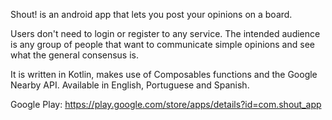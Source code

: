 Shout! is an android app that lets you post your opinions on a board.

Users don't need to login or register to any service.
The intended audience is any group of people that want to communicate simple opinions and see what the general consensus is.

It is written in Kotlin, makes use of Composables functions and the Google Nearby API.
Available in English, Portuguese and Spanish.

Google Play: https://play.google.com/store/apps/details?id=com.shout_app
